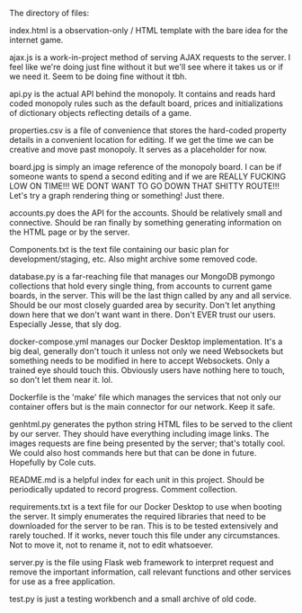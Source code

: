 The directory of files: 

index.html is a observation-only / HTML template with the bare idea for the internet game.

ajax.js is a work-in-project method of serving AJAX requests to the server. I feel like we're doing just fine without it but we'll see where it takes us or if we need it. Seem to be doing fine without it tbh.

api.py is the actual API behind the monopoly. It contains and reads hard coded monopoly rules such as the default board, prices and initializations of dictionary objects reflecting details of a game.

properties.csv is a file of convenience that stores the hard-coded property details in a convenient location for editing. If we get the time we can be creative and move past monopoly. It serves as a placeholder for now.

board.jpg is simply an image reference of the monopoly board. I can be if someone wants to spend a second editing and if we are REALLY FUCKING LOW ON TIME!!! WE DONT WANT TO GO DOWN THAT SHITTY ROUTE!!! Let's try a graph rendering thing or something! Just there.

accounts.py does the API for the accounts. Should be relatively small and connective. Should be ran finally by something generating information on the HTML page or by the server.

Components.txt is the text file containing our basic plan for development/staging, etc. Also might archive some removed code.

database.py is a far-reaching file that manages our MongoDB pymongo collections that hold every single thing, from accounts to current game boards, in the server. This will be the last thign called by any and all service. Should be our most closely guarded area by security. Don't let anything down here that we don't want want in there.
Don't EVER trust our users. Especially Jesse, that sly dog.

docker-compose.yml manages our Docker Desktop implementation. It's a big deal, generally don't touch it unless not only we need Websockets but something needs to be modified in here to accept Websockets. Only a trained eye should touch this. Obviously users have nothing here to touch, so don't let them near it. lol.

Dockerfile is the 'make' file which manages the services that not only our container offers but is the main connector for our network. Keep it safe.

genhtml.py generates the python string HTML files to be served to the client by our server. They should have everything including image links. The images requests are fine being presented by the server; that's totally cool. We could also host commands here but that can be done in future. Hopefully by Cole cuts.

README.md is a helpful index for each unit in this project. Should be periodically updated to record progress. Comment collection.

requirements.txt is a text file for our Docker Desktop to use when booting the server. It simply enumerates the required libraries that need to be downloaded for the server to be ran. This is to be tested extensively and rarely touched. If it works, never touch this file under any circumstances. Not to move it, not to rename it, not to edit whatsoever.

server.py is the file using Flask web framework to interpret request and remove the important information, call relevant functions and other services for use as a free application.

test.py is just a testing workbench and a small archive of old code.